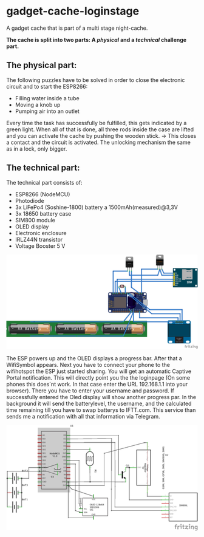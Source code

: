 # gadget-cache-loginstage
A gadget cache that is part of a multi stage night-cache.

**The cache is split into two parts: A _physical_ and a _technical_ challenge part.**

## The physical part:
The following puzzles have to be solved in order to close the electronic circuit and to start the ESP8266:
- Filling water inside a tube
- Moving a knob up
- Pumping air into an outlet

Every time the task has successfully be fulfilled, this gets indicated by a green light.
When all of that is done, all three rods inside the case are lifted and you can activate the cache by pushing the wooden stick. -> This closes a contact and the circuit is activated. The unlocking mechanism the same as in a lock, only bigger.

## The technical part:
The technical part consists of:
- ESP8266 (NodeMCU)
- Photodiode
- 3x LiFePo4 (Soshine-1800) battery a 1500mAh(measured)@3,3V
- 3x 18650 battery case
- SIM800 module
- OLED display
- Electronic enclosure
- IRLZ44N transistor
- Voltage Booster 5 V

<img src="https://raw.githubusercontent.com/chhofi/gadget-cache-loginstage/master/LoginStage_Steckplatine_V3.png"/>
          
The ESP powers up and the OLED displays a progress bar. After that a WifiSymbol appears. Next you have to connect your phone to the wifihotspot the ESP just started sharing. You will get an automatic Captive Portal notification. This will directly point you the the loginpage (On some phones this does´nt work. In that case enter the URL 192.168.1.1 into your browser). There you have to enter your username and password. If successfully entered the Oled display will show another progress par. In the background it will send the batterylevel, the username, and the calculated time remaining till you have to swap batterys to IFTT.com. This service than sends me a notification with all that information via Telegram. 

<img src="https://raw.githubusercontent.com/chhofi/gadget-cache-loginstage/master/LoginStage_Schaltplan_V3.png"/>




